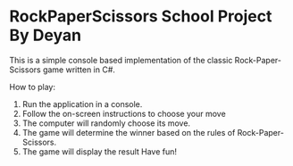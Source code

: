# RockPaperScissors School Project By Deyan
This is a simple console based implementation of the classic Rock-Paper-Scissors game written in C#.

How to play:
1. Run the application in a console.
2. Follow the on-screen instructions to choose your move
3. The computer will randomly choose its move.
4. The game will determine the winner based on the rules of Rock-Paper-Scissors.
5. The game will display the result
Have fun!
